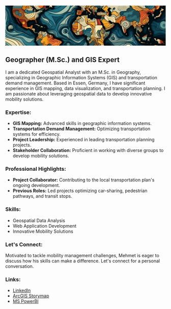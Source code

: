 ![](assets/img/1707917524986.jpeg)
## Geographer (M.Sc.) and GIS Expert

I am a dedicated Geospatial Analyst with an M.Sc. in Geography, specializing in Geographic Information Systems (GIS) and transportation demand management. Based in Essen, Germany, I have significant experience in GIS mapping, data visualization, and transportation planning. I am passionate about leveraging geospatial data to develop innovative mobility solutions.

### Expertise:
- **GIS Mapping:** Advanced skills in geographic information systems.
- **Transportation Demand Management:** Optimizing transportation systems for efficiency.
- **Project Leadership:** Experienced in leading transportation planning projects.
- **Stakeholder Collaboration:** Proficient in working with diverse groups to develop mobility solutions.

### Professional Highlights:
- **Project Collaborator:** Contributing to the local transportation plan's ongoing development.
- **Previous Roles:** Led projects optimizing car-sharing, pedestrian pathways, and transit stops.

### Skills:
- Geospatial Data Analysis
- Web Application Development
- Innovative Mobility Solutions

### Let's Connect:
Motivated to tackle mobility management challenges, Mehmet is eager to discuss how his skills can make a difference. Let's connect for a personal conversation.

### Links:
- [LinkedIn](https://www.linkedin.com/in/mehmet-girtten-10095954)
- [ArcGIS Storymap](https://storymaps.arcgis.com/stories/6989b5d477ba4e7e982a863644742c7a)
- [MS PowerBI](https://youtu.be/PdlpyIzBJA8?si=a_VSvKG2flzOOuf0)
